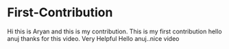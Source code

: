 # First-Contribution

Hi this is Aryan and this is my contribution.
This is my first contribution
hello anuj thanks for this video. Very Helpful
Hello anuj..nice video

